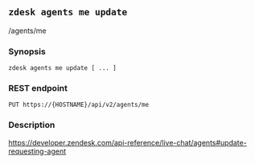 ## `zdesk agents me update`

/agents/me

### Synopsis

    zdesk agents me update [ ... ]

### REST endpoint

    PUT https://{HOSTNAME}/api/v2/agents/me

### Description

https://developer.zendesk.com/api-reference/live-chat/agents#update-requesting-agent

